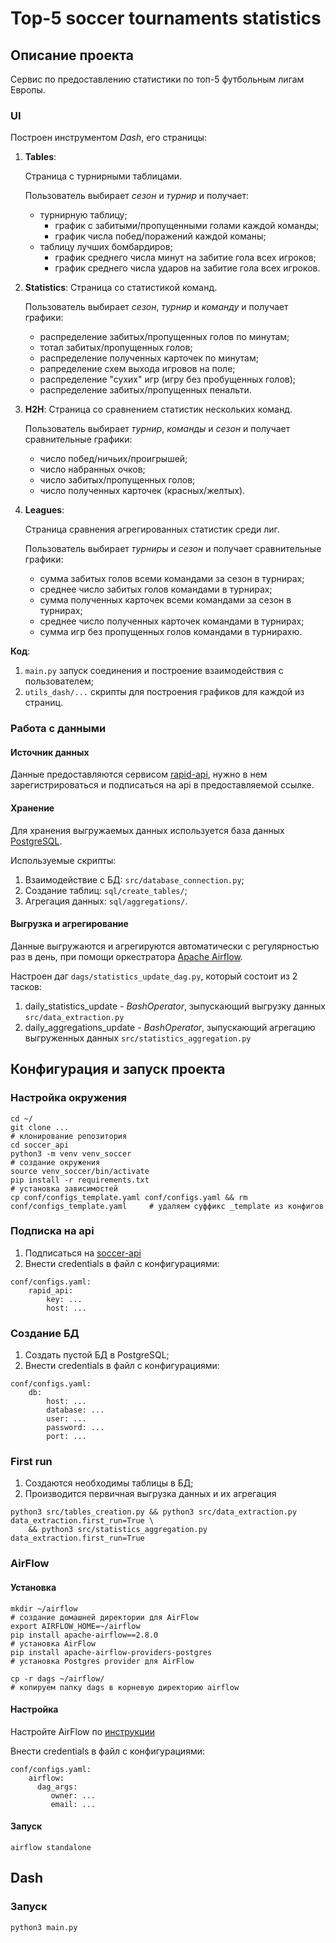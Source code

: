 # Top-5 soccer tournaments statistics

## Описание проекта
Сервис по предоставлению статистики по топ-5 футбольным лигам Европы.

### UI

Построен инструментом *Dash*, его страницы:
1. **Tables**:

    Страница с турнирными таблицами.

    Пользователь выбирает *сезон*  и *турнир* и получает:

    - турнирную таблицу;
        - график с забитыми/пропущенными голами каждой команды;
        - график числа побед/поражений каждой команы;
    - таблицу лучших бомбардиров;
        - график среднего числа минут на забитие гола всех игроков;
        - график среднего числа ударов на забитие гола всех игроков.
3. **Statistics**:
    Страница со статистикой команд.

    Пользователь выбирает *сезон*, *турнир* и *команду* и получает графики:
    - распределение забитых/пропущенных голов по минутам;
    - тотал забитых/пропущенных голов;
    - распределение полученных карточек по минутам;
    - рапределение схем выхода игровов на поле;
    - распределение "сухих" игр (игру без пробущенных голов);
    - распределение забитых/пропущенных пенальти.

3. **H2H**:
    Страница со сравнением статистик нескольких команд.

    Пользователь выбирает *турнир*, *команды* и *сезон* и получает сравнительные графики:
    - число побед/ничьих/проигрышей;
    - число набранных очков;
    - число забитых/пропущенных голов;
    - число полученных карточек (красных/желтых).
4. **Leagues**:

    Страница сравнения агрегированных статистик среди лиг.

    Пользователь выбирает *турниры* и *сезон* и получает сравнительные графики:
    - сумма забитых голов всеми командами за сезон в турнирах;
    - среднее число забитых голов командами в турнирах;
    - сумма полученных карточек всеми командами за сезон в турнирах;
    - среднее число полученных карточек командами в турнирах;
    - сумма игр без пропущенных голов командами в турнирахю.

**Код**:
1. `main.py` запуск соединения и построение взаимодействия с пользователем;
2. `utils_dash/...` скрипты для построения графиков для каждой из страниц.

### Работа с данными
#### Источник данных
Данные предоставляются сервисом [rapid-api](https://rapidapi.com/api-sports/api/api-football), нужно в нем зарегистрироваться и подписаться на api в предоставляемой ссылке.
#### Хранение
Для хранения выгружаемых данных используется база данных [PostgreSQL](https://www.postgresql.org/).

Используемые скрипты:
1. Взаимодействие с БД: `src/database_connection.py`;
1. Создание таблиц: `sql/create_tables/`;
2. Агрегация данных: `sql/aggregations/`.
#### Выгрузка и агрегирование
Данные выгружаются и агрегируются автоматически с регулярностью раз в день, при помощи оркестратора [Apache Airflow](https://airflow.apache.org/). 

Настроен даг `dags/statistics_update_dag.py`, который состоит из 2 тасков:
1. daily_statistics_update - *BashOperator*, зыпускающий выгрузку данных `src/data_extraction.py`
2. daily_aggregations_update - *BashOperator*, зыпускающий агрегацию выгруженных данных `src/statistics_aggregation.py`

## Конфигурация и запуск проекта

### Настройка окружения
```
cd ~/
git clone ...                                                                        # клонирование репозитория
cd soccer_api
python3 -m venv venv_soccer                                                          # создание окружения
source venv_soccer/bin/activate                 
pip install -r requirements.txt                                                      # установка зависимостей
cp conf/configs_template.yaml conf/configs.yaml && rm conf/configs_template.yaml     # удаляем суффикс _template из конфигов
```
### Подписка на api
1. Подписаться на [soccer-api](https://rapidapi.com/api-sports/api/api-football)
2. Внести credentials в файл с конфигурациями:
```
conf/configs.yaml:
    rapid_api:
        key: ...
        host: ...
```

### Создание БД
1. Создать пустой БД в PostgreSQL;
2. Внести credentials в файл с конфигурациями:
```
conf/configs.yaml:
    db:
        host: ...
        database: ...
        user: ...
        password: ...
        port: ...
```
### First run
1. Создаются необходимы таблицы в БД;
2. Производится первичная выгрузка данных и их агрегация
```
python3 src/tables_creation.py && python3 src/data_extraction.py data_extraction.first_run=True \
    && python3 src/statistics_aggregation.py data_extraction.first_run=True  
```
### AirFlow
#### Установка 
```
mkdir ~/airflow                                                       # создание домашней директории для AirFlow  
export AIRFLOW_HOME=~/airflow
pip install apache-airflow==2.8.0                                     # установка AirFlow
pip install apache-airflow-providers-postgres                         # установка Postgres provider для AirFlow

cp -r dags ~/airflow/                                                 # копируем папку dags в корневую директорию airflow
```
#### Настройка
Настройте AirFlow по [инструкции](https://stepik.org/lesson/1074008/step/14?auth=login&unit=1084080)

Внести credentials в файл с конфигурациями:
```
conf/configs.yaml:
    airflow:
      dag_args: 
         owner: ...
         email: ...  
```

#### Запуск
```
airflow standalone
```
## Dash
### Запуск
```
python3 main.py
```
    